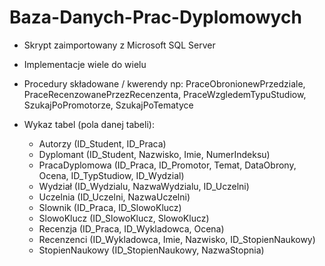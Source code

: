 # Baza-Danych-Prac-Dyplomowych


- Skrypt zaimportowany z Microsoft SQL Server
- Implementacje wiele do wielu
- Procedury składowane / kwerendy np: 
  PraceObronionewPrzedziale, PraceRecenzowanePrzezRecenzenta, PraceWzgledemTypuStudiow, SzukajPoPromotorze, SzukajPoTematyce

- Wykaz tabel (pola danej tabeli):
  - Autorzy (ID_Student, ID_Praca)
  - Dyplomant (ID_Student, Nazwisko, Imie, NumerIndeksu)
  - PracaDyplomowa (ID_Praca, ID_Promotor, Temat, DataObrony, Ocena, ID_TypStudiow, ID_Wydzial)
  - Wydział (ID_Wydzialu, NazwaWydzialu, ID_Uczelni)
  - Uczelnia (ID_Uczelni, NazwaUczelni)
  - Slownik (ID_Praca, ID_SlowoKlucz)
  - SlowoKlucz (ID_SlowoKlucz, SlowoKlucz)
  - Recenzja (ID_Praca, ID_Wykladowca, Ocena)
  - Recenzenci (ID_Wykladowca, Imie, Nazwisko, ID_StopienNaukowy)
  - StopienNaukowy (ID_StopienNaukowy, NazwaStopnia)
  
  
  
